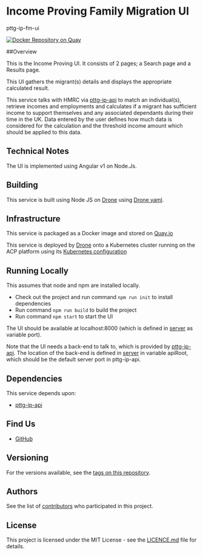 Income Proving Family Migration UI
==================================

pttg-ip-fm-ui

[![Docker Repository on Quay](https://quay.io/repository/ukhomeofficedigital/pttg-ip-fm-ui/status "Docker Repository on Quay")](https://quay.io/repository/ukhomeofficedigital/pttg-ip-fm-ui)

##Overview

This is the Income Proving UI. It consists of 2 pages; a Search page and a Results page.

This UI gathers the migrant(s) details and displays the appropriate calculated result.

This service talks with HMRC via [pttg-ip-api] to match an individual(s), retrieve incomes and employments and calculates if a migrant has sufficient income to support themselves and any associated dependants during their time in the UK. Data entered by the user defines how much data is considered for the calculation and the threshold income amount which should be applied to this data.

## Technical Notes

The UI is implemented using Angular v1 on Node.Js.

## Building

This service is built using Node JS on [Drone] using [Drone yaml].

## Infrastructure

This service is packaged as a Docker image and stored on [Quay.io]

This service is deployed by [Drone] onto a Kubernetes cluster running on the ACP platform using its [Kubernetes configuration]

## Running Locally

This assumes that node and npm are installed locally.

* Check out the project and run command `npm run init` to install dependencies
* Run command `npm run build` to build the project
* Run command `npm start` to start the UI

The UI should be available at localhost:8000 (which is defined in [server] as variable port).

Note that the UI needs a back-end to talk to, which is provided by [pttg-ip-api]. The location of the back-end is defined in [server] in variable apiRoot, which should be the default server port in pttg-ip-api.

## Dependencies

This service depends upon:
* [pttg-ip-api]

## Find Us

* [GitHub]

## Versioning

For the versions available, see the [tags on this repository].

## Authors

See the list of [contributors] who participated in this project.

## License

This project is licensed under the MIT License - see the [LICENCE.md] file for details.


[contributors]:                     https://github.com/UKHomeOffice/pttg-ip-fm-ui/graphs/contributors
[Quay.io]:                          https://quay.io/repository/ukhomeofficedigital/pttg-ip-fm-ui
[Kubernetes configuration]:         https://github.com/UKHomeOffice/kube-pttg-ip-fm-ui
[Drone]:                            https://drone.acp.homeoffice.gov.uk/UKHomeOffice/pttg-ip-fm-ui
[Drone yaml]:                       .drone.yml
[server]:                           .server.js
[tags on this repository]:          https://github.com/UKHomeOffice/pttg-ip-fm-ui/tags
[LICENCE.md]:                       LICENCE.md
[GitHub]:                           https://github.com/orgs/UKHomeOffice/teams/pttg
[pttg-ip-api]:                      https://github.com/UKHomeOffice/pttg-ip-api
